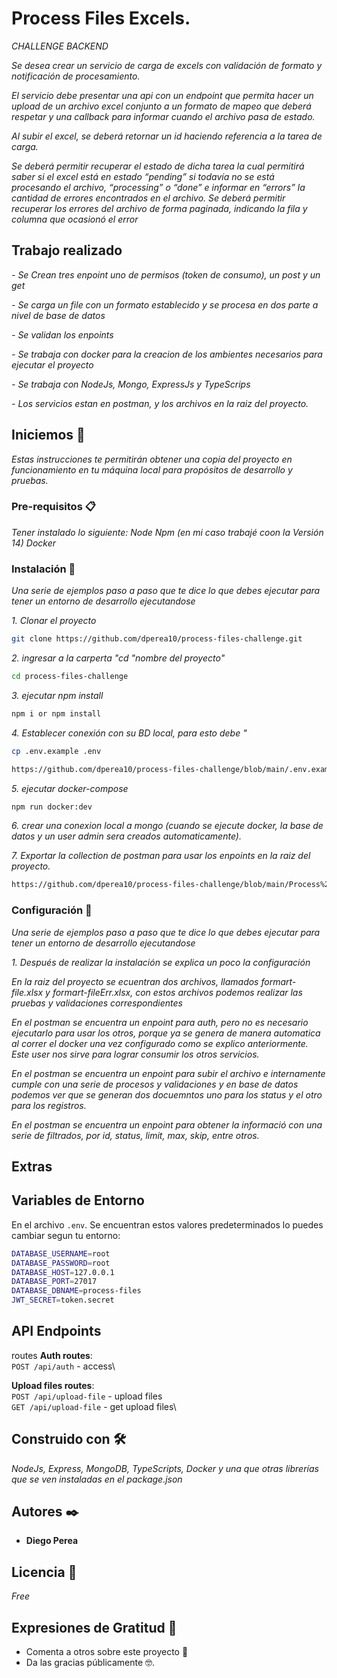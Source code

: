 # Process Files Excels.

_CHALLENGE BACKEND_

_Se desea crear un servicio de carga de excels con validación de formato y notificación de procesamiento._

_El servicio debe presentar una api con un endpoint que permita hacer un upload de un archivo excel conjunto a un formato de mapeo que deberá respetar y una callback para informar cuando el archivo pasa de estado._

_Al subir el excel, se deberá retornar un id haciendo referencia a la tarea de carga._

_Se deberá permitir recuperar el estado de dicha tarea la cual permitirá saber si el excel está en estado “pending” si todavía no se está procesando el archivo, “processing” o “done” e informar en “errors” la cantidad de errores encontrados en el archivo. Se deberá permitir recuperar los errores del archivo de forma paginada, indicando la fila y columna que ocasionó el error_


## Trabajo realizado

_- Se Crean tres enpoint uno de permisos (token de consumo), un post y un get_

_- Se carga un file con un formato establecido y se procesa en dos parte a nivel de base de datos_

_- Se validan los enpoints_

_- Se trabaja con docker para la creacion de los ambientes necesarios para ejecutar el proyecto_

_- Se trabaja con NodeJs, Mongo, ExpressJs y TypeScrips_

_- Los servicios estan en postman, y los archivos en la raiz del proyecto._


## Iniciemos 🚀

_Estas instrucciones te permitirán obtener una copia del proyecto en funcionamiento en tu máquina local para propósitos de desarrollo y pruebas._


### Pre-requisitos 📋

_Tener instalado lo siguiente:_
_Node_
_Npm (en mi caso trabajé coon la Versión 14)_
_Docker_

### Instalación 🔧

_Una serie de ejemplos paso a paso que te dice lo que debes ejecutar para tener un entorno de desarrollo ejecutandose_

_1. Clonar el proyecto_
```bash
git clone https://github.com/dperea10/process-files-challenge.git
```

_2. ingresar a la carperta "cd "nombre del proyecto"_
```bash
cd process-files-challenge
```

_3. ejecutar npm install_
```bash
npm i or npm install
```

_4. Establecer conexión con su BD local, para esto debe "_
```bash
cp .env.example .env

https://github.com/dperea10/process-files-challenge/blob/main/.env.example
```

_5. ejecutar docker-compose_
```bash
npm run docker:dev
```
_6. crear una conexion local a mongo (cuando se ejecute docker, la base de datos y un user admin sera creados automaticamente)._

_7. Exportar la collection de postman para usar los enpoints en la raiz del proyecto._
```bash
https://github.com/dperea10/process-files-challenge/blob/main/Process%20File%20-%20KBX.postman_collection.json
```


### Configuración 🔧

_Una serie de ejemplos paso a paso que te dice lo que debes ejecutar para tener un entorno de desarrollo ejecutandose_

_1. Después de realizar la instalación se explica un poco la configuración_

_En la raiz del proyecto se ecuentran dos archivos, llamados formart-file.xlsx y formart-fileErr.xlsx, con estos archivos podemos realizar las pruebas y validaciones correspondientes_

_En el postman se encuentra un enpoint para auth, pero no es necesario ejecutarlo para usar los otros, porque ya se genera de manera automatica al correr el docker una vez configurado como se explico anteriormente. Este user nos sirve para lograr consumir los otros servicios._

_En el postman se encuentra un enpoint para subir el archivo e internamente cumple con una serie de procesos y validaciones y en base de datos podemos ver que se generan dos docuemntos uno para los status y el otro para los registros._

_En el postman se encuentra un enpoint para obtener la informació con una serie de filtrados, por id, status, limit, max, skip, entre otros._

## Extras

## Variables de Entorno

En el archivo `.env`. Se encuentran estos valores predeterminados lo puedes cambiar segun tu entorno:
```bash
DATABASE_USERNAME=root
DATABASE_PASSWORD=root
DATABASE_HOST=127.0.0.1
DATABASE_PORT=27017
DATABASE_DBNAME=process-files
JWT_SECRET=token.secret
```

## API Endpoints
routes
**Auth routes**:\
`POST /api/auth` - access\

**Upload files routes**:\
`POST /api/upload-file` - upload files\
`GET /api/upload-file` - get upload files\


## Construido con 🛠️

_NodeJs, Express, MongoDB, TypeScripts, Docker y una que otras librerías que se ven instaladas en el package.json_

## Autores ✒️

* **Diego Perea** 

## Licencia 📄

_Free_

## Expresiones de Gratitud 🎁

* Comenta a otros sobre este proyecto 📢
* Da las gracias públicamente 🤓.
